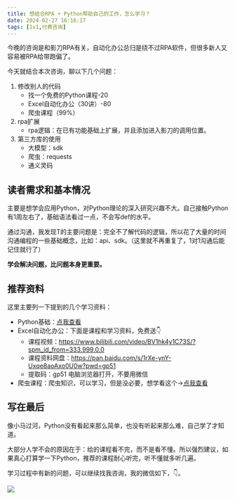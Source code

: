 ```yaml
---
title: 想结合RPA + Python帮助自己的工作，怎么学习？
date: 2024-02-27 16:16:17
tags: [1v1,付费咨询]
---
```


今晚的咨询是和影刀RPA有关，自动化办公总归是绕不过RPA软件，但很多新人又容易被RPA给带跑偏了。

今天就结合本次咨询，聊以下几个问题：

1. 修改别人的代码
    - 找一个免费的Python课程-20
    - Excel自动化办公（30讲）-80
    - 爬虫课程（99%）
2. rpa扩展
    - rpa逻辑：在已有功能基础上扩展，并且添加进入影刀的调用位置。
3. 第三方库的使用
   - 大模型：sdk
   - 爬虫：requests
   - 通义灵码

## 读者需求和基本情况

主要是想学会应用Python，对Python理论的深入研究兴趣不大。自己接触Python有1周左右了，基础语法看过一点，不会写def的水平。

通过沟通，我发现T的主要问题是：完全不了解代码的逻辑，所以花了大量的时间沟通编程的一些基础概念，比如：api、sdk。（这里就不再重复了，1对1沟通后能记住就行了）

**学会解决问题，比问题本身更重要。**

## 推荐资料

这里主要列一下提到的几个学习资料：
- Python基础：[点我查看](https://www.bilibili.com/video/BV1MM4y1G76j/?spm_id_from=333.999.0.0&vd_source=ca20bb8763fcb18660aa74d7a87234fa)
- Excel自动化办公：下面是课程和学习资料，免费送👇
  - 课程视频：https://www.bilibili.com/video/BV1hk4y1C73S/?spm_id_from=333.999.0.0
  - 课程资料网盘：https://pan.baidu.com/s/1rXe-ynY-Uxqe8aoAxo0U0w?pwd=gp51 
  - 提取码：gp51  电脑浏览器打开，不要用微信
- 爬虫课程：爬虫知识，可以学习，但是没必要，想学看这个→[点我查看](https://www.bilibili.com/video/BV1y54y1y74F/?spm_id_from=333.999.0.0)

## 写在最后

像小马过河，Python没有看起来那么简单，也没有听起来那么难，自己学了才知道。

大部分人学不会的原因在于：给的课程看不完，而不是看不懂。所以强烈建议，如果真心打算学一下Python，推荐的课程耐心听完，听不懂就多听几遍。


学习过程中有新的问题，可以继续找我咨询，我的微信如下，👇。

![](https://www.python-office.com/assets/img/qr-code.842c35b6.jpg)

